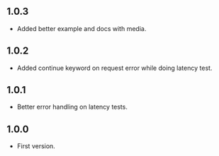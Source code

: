 ## 1.0.3

- Added better example and docs with media.

## 1.0.2

- Added continue keyword on request error while doing latency test.

## 1.0.1

- Better error handling on latency tests.

## 1.0.0

- First version.
